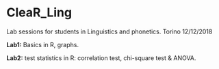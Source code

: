 # CleaR_Ling


Lab sessions for students in Linguistics and phonetics.
Torino 12/12/2018

**Lab1:** Basics in R, graphs.

**Lab2:** test statistics in R: correlation test, chi-square test & ANOVA.


